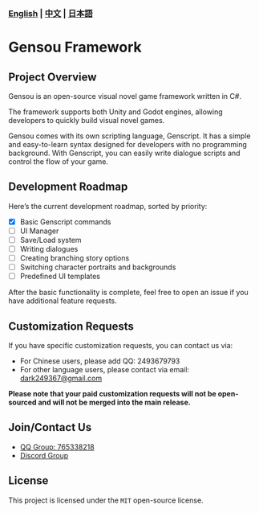 ### **[English](README.md)** | **[中文](/docs/README_ZH.md)** | **[日本語](/docs/README_JA.md)**

# Gensou Framework

## Project Overview
  
Gensou is an open-source visual novel game framework written in C#.

The framework supports both Unity and Godot engines, allowing developers to quickly build visual novel games.

Gensou comes with its own scripting language, Genscript. It has a simple and easy-to-learn syntax designed for developers with no programming background. With Genscript, you can easily write dialogue scripts and control the flow of your game.

## Development Roadmap

Here’s the current development roadmap, sorted by priority:

- [x] Basic Genscript commands
- [ ] UI Manager
- [ ] Save/Load system
- [ ] Writing dialogues
- [ ] Creating branching story options
- [ ] Switching character portraits and backgrounds
- [ ] Predefined UI templates

After the basic functionality is complete, feel free to open an issue if you have additional feature requests.

## Customization Requests

If you have specific customization requests, you can contact us via:

- For Chinese users, please add QQ: 2493679793  
- For other language users, please contact via email: [dark249367@gmail.com](mailto:dark249367@gmail.com)

**Please note that your paid customization requests will not be open-sourced and will not be merged into the main release.**

## Join/Contact Us  

- [QQ Group: 765338218](https://qm.qq.com/q/4i8yIyGcHS)  
- [Discord Group](https://discord.gg/TfYFWKY3uH)

## License  

This project is licensed under the `MIT` open-source license.

